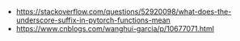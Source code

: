 
- https://stackoverflow.com/questions/52920098/what-does-the-underscore-suffix-in-pytorch-functions-mean
- https://www.cnblogs.com/wanghui-garcia/p/10677071.html